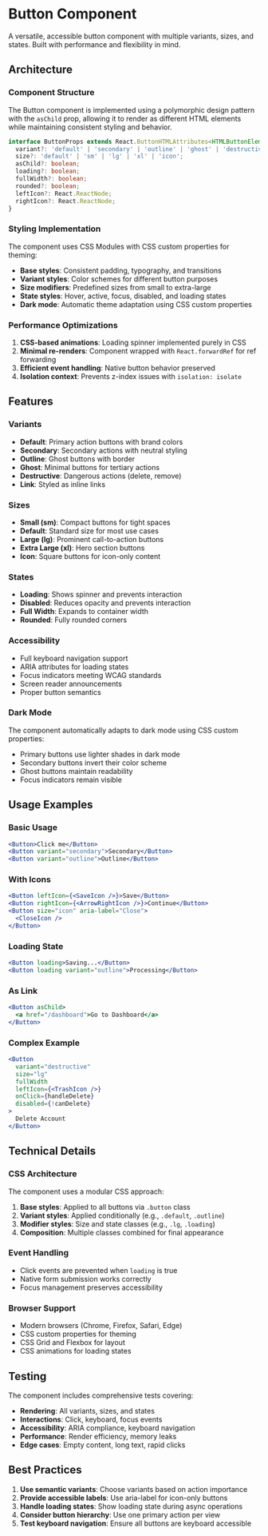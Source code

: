 # Button Component

A versatile, accessible button component with multiple variants, sizes, and states. Built with performance and flexibility in mind.

## Architecture

### Component Structure

The Button component is implemented using a polymorphic design pattern with the `asChild` prop, allowing it to render as different HTML elements while maintaining consistent styling and behavior.

```typescript
interface ButtonProps extends React.ButtonHTMLAttributes<HTMLButtonElement> {
  variant?: 'default' | 'secondary' | 'outline' | 'ghost' | 'destructive' | 'link';
  size?: 'default' | 'sm' | 'lg' | 'xl' | 'icon';
  asChild?: boolean;
  loading?: boolean;
  fullWidth?: boolean;
  rounded?: boolean;
  leftIcon?: React.ReactNode;
  rightIcon?: React.ReactNode;
}
```

### Styling Implementation

The component uses CSS Modules with CSS custom properties for theming:

- **Base styles**: Consistent padding, typography, and transitions
- **Variant styles**: Color schemes for different button purposes
- **Size modifiers**: Predefined sizes from small to extra-large
- **State styles**: Hover, active, focus, disabled, and loading states
- **Dark mode**: Automatic theme adaptation using CSS custom properties

### Performance Optimizations

1. **CSS-based animations**: Loading spinner implemented purely in CSS
2. **Minimal re-renders**: Component wrapped with `React.forwardRef` for ref forwarding
3. **Efficient event handling**: Native button behavior preserved
4. **Isolation context**: Prevents z-index issues with `isolation: isolate`

## Features

### Variants

- **Default**: Primary action buttons with brand colors
- **Secondary**: Secondary actions with neutral styling
- **Outline**: Ghost buttons with border
- **Ghost**: Minimal buttons for tertiary actions
- **Destructive**: Dangerous actions (delete, remove)
- **Link**: Styled as inline links

### Sizes

- **Small (sm)**: Compact buttons for tight spaces
- **Default**: Standard size for most use cases
- **Large (lg)**: Prominent call-to-action buttons
- **Extra Large (xl)**: Hero section buttons
- **Icon**: Square buttons for icon-only content

### States

- **Loading**: Shows spinner and prevents interaction
- **Disabled**: Reduces opacity and prevents interaction
- **Full Width**: Expands to container width
- **Rounded**: Fully rounded corners

### Accessibility

- Full keyboard navigation support
- ARIA attributes for loading states
- Focus indicators meeting WCAG standards
- Screen reader announcements
- Proper button semantics

### Dark Mode

The component automatically adapts to dark mode using CSS custom properties:

- Primary buttons use lighter shades in dark mode
- Secondary buttons invert their color scheme
- Ghost buttons maintain readability
- Focus indicators remain visible

## Usage Examples

### Basic Usage

```jsx
<Button>Click me</Button>
<Button variant="secondary">Secondary</Button>
<Button variant="outline">Outline</Button>
```

### With Icons

```jsx
<Button leftIcon={<SaveIcon />}>Save</Button>
<Button rightIcon={<ArrowRightIcon />}>Continue</Button>
<Button size="icon" aria-label="Close">
  <CloseIcon />
</Button>
```

### Loading State

```jsx
<Button loading>Saving...</Button>
<Button loading variant="outline">Processing</Button>
```

### As Link

```jsx
<Button asChild>
  <a href="/dashboard">Go to Dashboard</a>
</Button>
```

### Complex Example

```jsx
<Button
  variant="destructive"
  size="lg"
  fullWidth
  leftIcon={<TrashIcon />}
  onClick={handleDelete}
  disabled={!canDelete}
>
  Delete Account
</Button>
```

## Technical Details

### CSS Architecture

The component uses a modular CSS approach:

1. **Base styles**: Applied to all buttons via `.button` class
2. **Variant styles**: Applied conditionally (e.g., `.default`, `.outline`)
3. **Modifier styles**: Size and state classes (e.g., `.lg`, `.loading`)
4. **Composition**: Multiple classes combined for final appearance

### Event Handling

- Click events are prevented when `loading` is true
- Native form submission works correctly
- Focus management preserves accessibility

### Browser Support

- Modern browsers (Chrome, Firefox, Safari, Edge)
- CSS custom properties for theming
- CSS Grid and Flexbox for layout
- CSS animations for loading states

## Testing

The component includes comprehensive tests covering:

- **Rendering**: All variants, sizes, and states
- **Interactions**: Click, keyboard, focus events
- **Accessibility**: ARIA compliance, keyboard navigation
- **Performance**: Render efficiency, memory leaks
- **Edge cases**: Empty content, long text, rapid clicks

## Best Practices

1. **Use semantic variants**: Choose variants based on action importance
2. **Provide accessible labels**: Use aria-label for icon-only buttons
3. **Handle loading states**: Show loading state during async operations
4. **Consider button hierarchy**: Use one primary action per view
5. **Test keyboard navigation**: Ensure all buttons are keyboard accessible